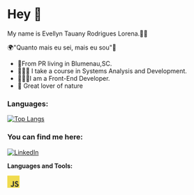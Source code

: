 # Hey 👋

My name is Evellyn Tauany Rodrigues Lorena.🙋‍♀️

  🌍"Quanto mais eu sei, mais eu sou"💪


- 📌From PR living in Blumenau,SC.
- 👨🏼‍🎓 I take a course in Systems Analysis and Development.
- 👩🏻‍💻I am a Front-End Developer.
- 🍃 Great lover of nature

### Languages:
 [![Top Langs](https://github-readme-stats.vercel.app/api/top-langs/?username=evellyntauany&layout=compact&theme=dark&hide=Objective-C,PureBasic&hide_title=true)](https://github.com/anuraghazra/github-readme-stats)
 
 ### You can find me here:
 <a href="https://www.linkedin.com/in/evellyn-tauany-rodrigues-lorena-077909178/"><img alt="LinkedIn" title="LinkedIn" height="28" width="28" src="https://raw.githubusercontent.com/peterthehan/peterthehan/master/assets/linkedin.svg"></a>
 
**Languages and Tools:**  

<code><img height="28" src="https://raw.githubusercontent.com/github/explore/80688e429a7d4ef2fca1e82350fe8e3517d3494d/topics/javascript/javascript.png"></code>
